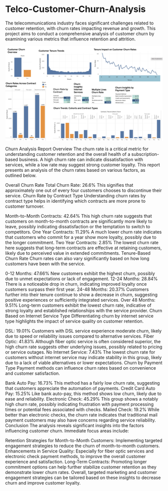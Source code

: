 # Telco-Customer-Churn-Analysis

The telecommunications industry faces significant challenges related to customer retention, with churn rates impacting revenue and growth. This project aims to conduct a comprehensive analysis of customer churn by examining various metrics that influence retention and attrition.

![Screenshot (495)](https://github.com/Rukhshan11/Telco-Customer-Churn-Analysis/blob/main/TelcoChurnVis.jpeg)

Churn Analysis Report
Overview
The churn rate is a critical metric for understanding customer retention and the overall health of a subscription-based business. A high churn rate can indicate dissatisfaction with services, while a low rate may suggest strong customer loyalty. This report presents an analysis of the churn rates based on various factors, as outlined below.

Overall Churn Rate
Total Churn Rate: 26.6%
This signifies that approximately one out of every four customers chooses to discontinue their service.
Churn Rate by Contract Type
Understanding churn rates by contract type helps in identifying which contracts are more prone to customer turnover.

Month-to-Month Contracts: 42.64%
This high churn rate suggests that customers on month-to-month contracts are significantly more likely to leave, possibly indicating dissatisfaction or the temptation to switch to competitors.
One Year Contracts: 11.29%
A much lower churn rate indicates that customers who commit for a year show more loyalty, possibly due to the longer commitment.
Two Year Contracts: 2.85%
The lowest churn rate here suggests that long-term contracts are effective at retaining customers, likely due to perceived value in extended commitments.
Tenure-Based Churn Rate
Churn rates can also vary significantly based on how long customers have been with the service.

0-12 Months: 47.66%
New customers exhibit the highest churn, possibly due to unmet expectations or lack of engagement.
12-24 Months: 28.84%
There is a noticeable drop in churn, indicating improved loyalty once customers surpass their first year.
24-48 Months: 20.37%
Customers further into their tenure continue to show a decrease in churn, suggesting positive experiences or sufficiently integrated services.
Over 48 Months: 9.51%
Long-term customers exhibit the lowest churn rate, indicative of strong loyalty and established relationships with the service provider.
Churn Based on Internet Service Type
Differentiating churn by internet service type highlights the impact of service quality on customer retention.

DSL: 19.01%
Customers with DSL service experience moderate churn, likely due to speed or reliability issues compared to alternative services.
Fiber Optic: 41.83%
Although fiber optic service is often considered superior, the high churn rate suggests other underlying issues, possibly related to pricing or service outages.
No Internet Service: 7.43%
The lowest churn rate for customers without internet service may indicate stability in this group, likely due to a lack of viable alternatives or lower expectations.
Churn by Payment Type
Payment methods can influence churn rates based on convenience and customer satisfaction.

Bank Auto Pay: 16.73%
This method has a fairly low churn rate, suggesting that customers appreciate the automation of payments.
Credit Card Auto Pay: 15.25%
Like bank auto-pay, this method shows low churn, likely due to ease and reliability.
Electronic Check: 45.29%
This group shows a notably high churn rate, possibly indicating frustration with payment processing times or potential fees associated with checks.
Mailed Check: 19.2%
While better than electronic checks, the churn rate indicates that traditional mail payment customers may also have concerns regarding service reliability.
Conclusion
The analysis reveals significant insights into the factors influencing customer churn. Immediate focus areas include:

Retention Strategies for Month-to-Month Customers: Implementing targeted engagement strategies to reduce the churn of month-to-month customers.
Enhancements in Service Quality: Especially for fiber optic services and electronic check payment methods, to improve the overall customer experience and satisfaction.
Long-Term Contracts: Promoting longer commitment options can help further stabilize customer retention as they demonstrate lower churn rates.
Overall, targeted marketing and customer engagement strategies can be tailored based on these insights to decrease churn and improve customer loyalty.
